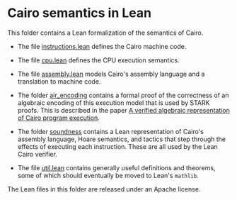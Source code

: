 Cairo semantics in Lean
=======================

This folder contains a Lean formalization of the semantics of Cairo.

- The file [instructions.lean](instructions.lean) defines the Cairo machine code.

- The file [cpu.lean](cpu.lean) defines the CPU execution
  semantics.

- The file [assembly.lean](assembly.lean) models Cairo's assembly language and
  a translation to machine code.

- The folder [air_encoding](air_encoding) contains a formal proof of the
  correctness of an algebraic encoding of this execution model that is used by STARK proofs.
  This is described in the paper
  [A verified algebraic representation of Cairo program execution](https://dl.acm.org/doi/10.1145/3497775.3503675).

- The folder [soundness](soundness) contains a Lean representation of
  Cairo's assembly language, Hoare semantics, and tactics that step through the effects of
  executing each instruction. These are all used by the Lean Cairo verifier.

- The file [util.lean](util.lean) contains generally useful
  definitions and theorems, some of which should eventually be moved to Lean's `mathlib`.

The Lean files in this folder are released under an Apache license.
